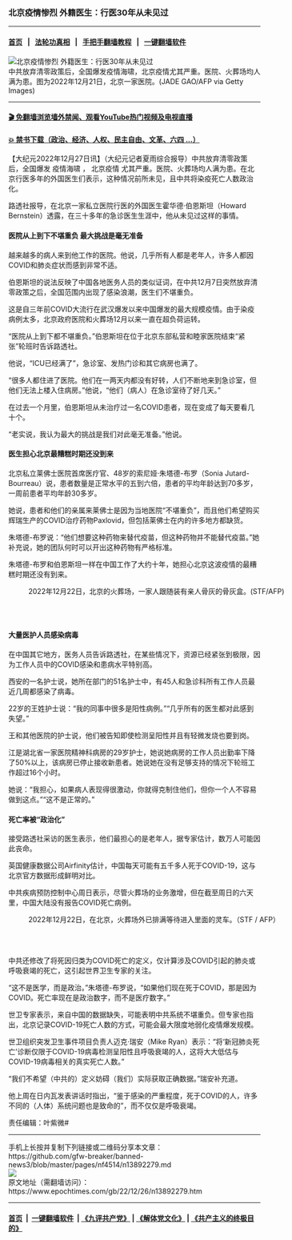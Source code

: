 ### 北京疫情惨烈 外籍医生：行医30年从未见过
------------------------

#### [首页](https://github.com/gfw-breaker/banned-news3/blob/master/README.md) &nbsp;&nbsp;|&nbsp;&nbsp; [法轮功真相](https://github.com/begood0513/basic/blob/master/README.md)  &nbsp;&nbsp;|&nbsp;&nbsp; [手把手翻墙教程](https://github.com/gfw-breaker/guides/wiki)  &nbsp;&nbsp;|&nbsp;&nbsp; [一键翻墙软件](https://github.com/gfw-breaker/nogfw/blob/master/README.md)  



<div><img alt="北京疫情惨烈 外籍医生：行医30年从未见过" class="attachment-djy_600_400 size-djy_600_400 wp-post-image" src="https://i.epochtimes.com/assets/uploads/2022/12/id13892309-GettyImages-1245763207-600x400.jpg"/>
<div class="caption">
 中共放弃清零政策后，全国爆发疫情海啸，北京疫情尤其严重。医院、火葬场均人满为患。图为2022年12月21日，北京一家医院。(JADE GAO/AFP via Getty Images)
</div></div><hr/>

#### [ 🎬  免翻墙浏览墙外禁闻、观看YouTube热门视频及电视直播](https://github.com/gfw-breaker/HelloWorld)

#### [ 💥  禁书下载（政治、经济、人权、民主自由、文革、六四 ...）](https://github.com/gfw-breaker/books/blob/master/README.md)

<div><p>
 【大纪元2022年12月27日讯】（大纪元记者夏雨综合报导）中共放弃清零政策后，全国爆发
 <ok href="https://www.epochtimes.com/gb/tag/%E7%96%AB%E6%83%85%E6%B5%B7%E5%95%B8.html">
  疫情海啸
 </ok>
 ，
 <ok href="https://www.epochtimes.com/gb/tag/%E5%8C%97%E4%BA%AC%E7%96%AB%E6%83%85.html">
  北京疫情
 </ok>
 尤其严重。医院、火葬场均人满为患。在北京行医多年的外国医生们表示，这种情况前所未见，且中共将染疫死亡人数政治化。
</p>
<p>
 路透社报导，在北京一家私立医院行医的外国医生霍华德·伯恩斯坦（Howard Bernstein）透露，在三十多年的急诊医生生涯中，他从未见过这样的事情。
</p>
<h4>
 医院从上到下不堪重负 最大挑战是毫无准备
</h4>
<p>
 越来越多的病人来到他工作的医院。他说，几乎所有人都是老年人，许多人都因COVID和肺炎症状而感到非常不适。
</p>
<p>
 伯恩斯坦的说法反映了中国各地医务人员的类似证词，在中共12月7日突然放弃清零政策之后，全国范围内出现了感染浪潮，医生们不堪重负。
</p>
<p>
 这是自三年前COVID大流行在武汉爆发以来中国爆发的最大规模疫情。由于染疫病例太多，北京政府医院和火葬场12月以来一直在超负荷运转。
</p>
<p>
 “医院从上到下都不堪重负。”伯恩斯坦在位于北京东部私营和睦家医院结束“紧张”轮班时告诉路透社。
</p>
<p>
 他说，“ICU已经满了”，急诊室、发热门诊和其它病房也满了。
</p>
<p>
 “很多人都住进了医院。他们在一两天内都没有好转，人们不断地来到急诊室，但他们无法上楼入住病房。”他说，“他们（病人）在急诊室待了好几天。”
</p>
<p>
 在过去一个月里，伯恩斯坦从未治疗过一名COVID患者，现在变成了每天要看几十个。
</p>
<p>
 “老实说，我认为最大的挑战是我们对此毫无准备。”他说。
</p>
<h4>
 医生担心北京最糟糕时期还没到来
</h4>
<p>
 北京私立莱佛士医院首席医疗官、48岁的索尼娅·朱塔德-布罗（Sonia Jutard-Bourreau）说，患者数量是正常水平的五到六倍，患者的平均年龄达到70多岁，一周前患者平均年龄30多岁。
</p>
<p>
 她说，患者和他们的亲属来莱佛士是因为当地医院“不堪重负”，而且他们希望购买辉瑞生产的COVID治疗药物Paxlovid，但包括莱佛士在内的许多地方都缺货。
</p>
<p>
 朱塔德-布罗说：“他们想要这种药物来替代疫苗，但这种药物并不能替代疫苗。”她补充说，她的团队何时可以开出这种药物有严格标准。
</p>
<p>
 朱塔德-布罗和伯恩斯坦一样在中国工作了大约十年，她担心北京这波疫情的最糟糕时期还没有到来。
</p>
<figure aria-describedby="caption-attachment-13892005" class="wp-caption aligncenter" id="attachment_13892005" style="width: 600px">
 <ok href="https://i.epochtimes.com/assets/uploads/2022/12/id13892005-1_new_000_334Z23R-e1672046521904.jpg" target="_blank">
  <img alt="" class="size-large wp-image-13892005" src="https://i.epochtimes.com/assets/uploads/2022/12/id13892005-1_new_000_334Z23R-600x399.jpg"/>
 </ok>
 <br/><figcaption class="wp-caption-text" id="caption-attachment-13892005">
  2022年12月22日，北京的火葬场，一家人跟随装有亲人骨灰的骨灰盒。(STF/AFP)
 </figcaption><br/>
</figure><br/>
<h4>
 大量医护人员感染病毒
</h4>
<p>
 在中国其它地方，医务人员告诉路透社，在某些情况下，资源已经紧张到极限，因为工作人员中的COVID感染和患病水平特别高。
</p>
<p>
 西安的一名护士说，她所在部门的51名护士中，有45人和急诊科所有工作人员最近几周都感染了病毒。
</p>
<p>
 22岁的王姓护士说：“我的同事中很多是阳性病例。”“几乎所有的医生都对此感到失望。”
</p>
<p>
 王和其他医院的护士说，他们被告知即使检测呈阳性并且有轻微发烧也要到岗。
</p>
<p>
 江是湖北省一家医院精神科病房的29岁护士，她说她病房的工作人员出勤率下降了50%以上，该病房已停止接收新患者。她说她在没有足够支持的情况下轮班工作超过16个小时。
</p>
<p>
 她说：“我担心，如果病人表现得很激动，你就得克制住他们，但你一个人不容易做到这点。”“这不是正常的。”
</p>
<h4>
 死亡率被“政治化”
</h4>
<p>
 接受路透社采访的医生表示，他们最担心的是老年人，据专家估计，数万人可能因此丧命。
</p>
<p>
 英国健康数据公司Airfinity估计，中国每天可能有五千多人死于COVID-19，这与北京官方数据形成鲜明对比。
</p>
<p>
 中共疾病预防控制中心周日表示，尽管火葬场的业务激增，但在截至周日的六天里，中国大陆没有报告COVID死亡病例。
</p>
<figure aria-describedby="caption-attachment-13891789" class="wp-caption aligncenter" id="attachment_13891789" style="width: 600px">
 <ok href="https://i.epochtimes.com/assets/uploads/2022/12/id13891789-000_334Z23N@1200x1200.jpeg" target="_blank">
  <img alt="" class="size-large wp-image-13891789" src="https://i.epochtimes.com/assets/uploads/2022/12/id13891789-000_334Z23N@1200x1200-600x399.jpeg"/>
 </ok>
 <br/><figcaption class="wp-caption-text" id="caption-attachment-13891789">
  2022年12月22日，在北京，火葬场外已排满等待进入里面的灵车。（STF / AFP）
 </figcaption><br/>
</figure><br/>
<p>
 中共还修改了将死因归类为COVID死亡的定义，仅计算涉及COVID引起的肺炎或呼吸衰竭的死亡，这引起世界卫生专家的关注。
</p>
<p>
 “这不是医学，而是政治。”朱塔德-布罗说，“如果他们现在死于COVID，那是因为COVID。死亡率现在是政治数字，而不是医疗数字。”
</p>
<p>
 世卫专家表示，来自中国的数据缺失，可能表明中共系统不堪重负。但专家也指出，北京记录COVID-19死亡人数的方式，可能会最大限度地弱化疫情爆发规模。
</p>
<p>
 世卫组织突发卫生事件项目负责人迈克·瑞安（Mike Ryan）表示：“将‘新冠肺炎死亡’诊断仅限于COVID-19病毒检测呈阳性且呼吸衰竭的人，这将大大低估与COVID-19病毒相关的真实死亡人数。”
</p>
<p>
 “我们不希望（中共的）定义妨碍（我们）实际获取正确数据。”瑞安补充道。
</p>
<p>
 他上周在日内瓦发表讲话时指出，“鉴于感染的严重程度，死于COVID的人，许多不同的（人体）系统问题也是致命的”，而不仅仅是呼吸衰竭。
</p>
<p>
 责任编辑：叶紫微#
</p>
</div>
<hr/>
手机上长按并复制下列链接或二维码分享本文章：<br/>
https://github.com/gfw-breaker/banned-news3/blob/master/pages/nf4514/n13892279.md <br/>
<a href='https://github.com/gfw-breaker/banned-news3/blob/master/pages/nf4514/n13892279.md'><img src='https://github.com/gfw-breaker/banned-news3/blob/master/pages/nf4514/n13892279.md.png'/></a> <br/>
原文地址（需翻墙访问）：https://www.epochtimes.com/gb/22/12/26/n13892279.htm


------------------------
#### [首页](https://github.com/gfw-breaker/banned-news3/blob/master/README.md) &nbsp;|&nbsp; [一键翻墙软件](https://github.com/gfw-breaker/nogfw/blob/master/README.md) &nbsp;| [《九评共产党》](https://github.com/gfw-breaker/9ping.md/blob/master/README.md#九评之一评共产党是什么) | [《解体党文化》](https://github.com/gfw-breaker/jtdwh.md/blob/master/README.md) | [《共产主义的终极目的》](https://github.com/gfw-breaker/gczydzjmd.md/blob/master/README.md)


<img src='http://gfw-breaker.win/banned-news3/pages/nf4514/n13892279.md' width='0px' height='0px'/>